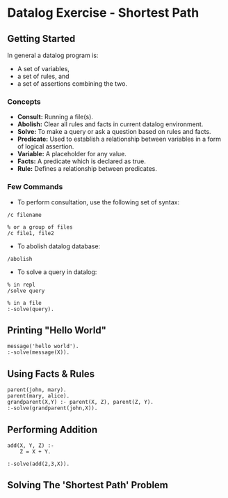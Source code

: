 # Datalog Exercise - Shortest Path

## Getting Started

In general a datalog program is:

- A set of variables,
- a set of rules, and
- a set of assertions combining the two.

### Concepts

- **Consult:** Running a file(s).
- **Abolish:** Clear all rules and facts in current datalog environment.
- **Solve:** To make a query or ask a question based on rules and facts.
- **Predicate:** Used to establish a relationship between variables in a form of
  logical assertion.
- **Variable:** A placeholder for any value.
- **Facts:** A predicate which is declared as true.
- **Rule:** Defines a relationship between predicates.

### Few Commands

- To perform consultation, use the following set of syntax:

```datalog
/c filename

% or a group of files
/c file1, file2

```

- To abolish datalog database:

```datalog
/abolish
```

- To solve a query in datalog:

```datalog
% in repl
/solve query

% in a file
:-solve(query).
```

## Printing "Hello World"

```datalog
message('hello world').
:-solve(message(X)).
```

## Using Facts & Rules

```datalog
parent(john, mary).
parent(mary, alice).
grandparent(X,Y) :- parent(X, Z), parent(Z, Y).
:-solve(grandparent(john,X)).
```

## Performing Addition

```datalog
add(X, Y, Z) :-
    Z = X + Y.

:-solve(add(2,3,X)).
```

## Solving The 'Shortest Path' Problem
